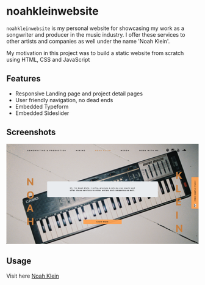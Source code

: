 # noahkleinwebsite
`noahkleinwebsite` is my personal website for showcasing my work as a songwriter and producer in the music industry. I offer these services to other artists and companies as well under the name 'Noah Klein'.

My motivation in this project was to build a static website from scratch using HTML, CSS and JavaScript


## Features
* Responsive Landing page and project detail pages
* User friendly navigation, no dead ends
* Embedded Typeform
* Embedded Sideslider


## Screenshots
![Landing Page](/img/screenshot_landingpage.png "Landing Page")

## Usage
Visit here [Noah Klein](https://www.noah-klein.com/)
